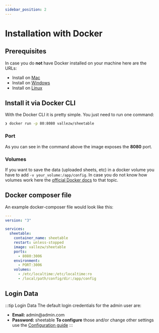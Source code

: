 ```yaml
---
sidebar_position: 2
---
```


# Installation with Docker
## Prerequisites
In case you do **not** have Docker installed on your machine here are the URLs:
- Install on [Mac](https://docs.docker.com/desktop/mac/install/)
- Install on [Windows](https://docs.docker.com/desktop/windows/install/)
- Install on [Linux](https://docs.docker.com/engine/install/)
## Install it via Docker CLI
With the Docker CLI it is pretty simple. You just need to run one command:
```sh
❯ docker run -p 80:8080 vallezw/sheetable 
```
### Port
As you can see in the command above the image exposes the **8080** port.
### Volumes
If you want to save the data (uploaded sheets, etc) in a docker volume you have to add
`-v your_volume:/app/config`.
In case you do not know how volumes work here the [official Docker docs](https://docs.docker.com/storage/volumes/) to that topic.

## Docker composer file
An example docker-composer file would look like this:
```yml
---
version: "3"

services:
  sheetable:
    container_name: sheetable
    restart: unless-stopped
    image: vallezw/sheetable
    ports:
      - 8080:3006
    environment:
      - PORT:3006
    volumes:
      - /etc/localtime:/etc/localtime:ro
      - /local/path/config/dir:/app/config
```

## Login Data
:::tip Login Data
The default login credentials for the admin user are:
- **Email:** admin<span></span>@admin.com
- **Password:** sheetable
**To configure** those and/or change other settings use the [Configuration guide](/docs/configuration)
:::
